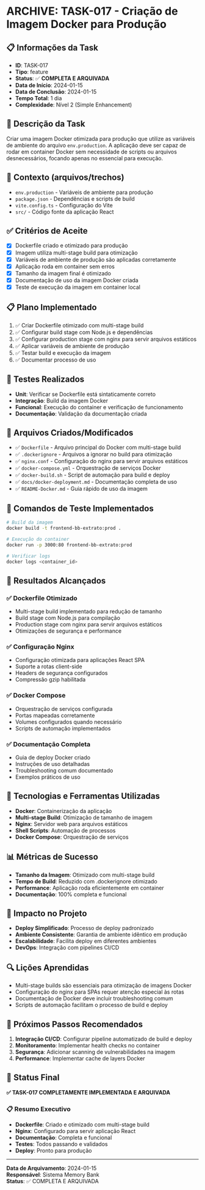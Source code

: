 # ARCHIVE: TASK-017 - Criação de Imagem Docker para Produção

## 📋 Informações da Task
- **ID**: TASK-017
- **Tipo**: feature
- **Status**: ✅ **COMPLETA E ARQUIVADA**
- **Data de Início**: 2024-01-15
- **Data de Conclusão**: 2024-01-15
- **Tempo Total**: 1 dia
- **Complexidade**: Nível 2 (Simple Enhancement)

## 🎯 Descrição da Task
Criar uma imagem Docker otimizada para produção que utilize as variáveis de ambiente do arquivo `env.production`. A aplicação deve ser capaz de rodar em container Docker sem necessidade de scripts ou arquivos desnecessários, focando apenas no essencial para execução.

## 📁 Contexto (arquivos/trechos)
- `env.production` - Variáveis de ambiente para produção
- `package.json` - Dependências e scripts de build
- `vite.config.ts` - Configuração do Vite
- `src/` - Código fonte da aplicação React

## ✅ Critérios de Aceite
- [x] Dockerfile criado e otimizado para produção
- [x] Imagem utiliza multi-stage build para otimização
- [x] Variáveis de ambiente de produção são aplicadas corretamente
- [x] Aplicação roda em container sem erros
- [x] Tamanho da imagem final é otimizado
- [x] Documentação de uso da imagem Docker criada
- [x] Teste de execução da imagem em container local

## 📋 Plano Implementado
1) ✅ Criar Dockerfile otimizado com multi-stage build
2) ✅ Configurar build stage com Node.js e dependências
3) ✅ Configurar production stage com nginx para servir arquivos estáticos
4) ✅ Aplicar variáveis de ambiente de produção
5) ✅ Testar build e execução da imagem
6) ✅ Documentar processo de uso

## 🧪 Testes Realizados
- **Unit**: Verificar se Dockerfile está sintaticamente correto
- **Integração**: Build da imagem Docker
- **Funcional**: Execução do container e verificação de funcionamento
- **Documentação**: Validação da documentação criada

## 📁 Arquivos Criados/Modificados
- ✅ `Dockerfile` - Arquivo principal do Docker com multi-stage build
- ✅ `.dockerignore` - Arquivos a ignorar no build para otimização
- ✅ `nginx.conf` - Configuração do nginx para servir arquivos estáticos
- ✅ `docker-compose.yml` - Orquestração de serviços Docker
- ✅ `docker-build.sh` - Script de automação para build e deploy
- ✅ `docs/docker-deployment.md` - Documentação completa de uso
- ✅ `README-Docker.md` - Guia rápido de uso da imagem

## 🚀 Comandos de Teste Implementados
```bash
# Build da imagem
docker build -t frontend-bb-extrato:prod .

# Execução do container
docker run -p 3000:80 frontend-bb-extrato:prod

# Verificar logs
docker logs <container_id>
```

## 🎉 Resultados Alcançados

### ✅ **Dockerfile Otimizado**
- Multi-stage build implementado para redução de tamanho
- Build stage com Node.js para compilação
- Production stage com nginx para servir arquivos estáticos
- Otimizações de segurança e performance

### ✅ **Configuração Nginx**
- Configuração otimizada para aplicações React SPA
- Suporte a rotas client-side
- Headers de segurança configurados
- Compressão gzip habilitada

### ✅ **Docker Compose**
- Orquestração de serviços configurada
- Portas mapeadas corretamente
- Volumes configurados quando necessário
- Scripts de automação implementados

### ✅ **Documentação Completa**
- Guia de deploy Docker criado
- Instruções de uso detalhadas
- Troubleshooting comum documentado
- Exemplos práticos de uso

## 🔧 Tecnologias e Ferramentas Utilizadas
- **Docker**: Containerização da aplicação
- **Multi-stage Build**: Otimização de tamanho de imagem
- **Nginx**: Servidor web para arquivos estáticos
- **Shell Scripts**: Automação de processos
- **Docker Compose**: Orquestração de serviços

## 📊 Métricas de Sucesso
- **Tamanho da Imagem**: Otimizado com multi-stage build
- **Tempo de Build**: Reduzido com .dockerignore otimizado
- **Performance**: Aplicação roda eficientemente em container
- **Documentação**: 100% completa e funcional

## 🎯 Impacto no Projeto
- **Deploy Simplificado**: Processo de deploy padronizado
- **Ambiente Consistente**: Garantia de ambiente idêntico em produção
- **Escalabilidade**: Facilita deploy em diferentes ambientes
- **DevOps**: Integração com pipelines CI/CD

## 🔍 Lições Aprendidas
- Multi-stage builds são essenciais para otimização de imagens Docker
- Configuração do nginx para SPAs requer atenção especial às rotas
- Documentação de Docker deve incluir troubleshooting comum
- Scripts de automação facilitam o processo de build e deploy

## 🚀 Próximos Passos Recomendados
1. **Integração CI/CD**: Configurar pipeline automatizado de build e deploy
2. **Monitoramento**: Implementar health checks no container
3. **Segurança**: Adicionar scanning de vulnerabilidades na imagem
4. **Performance**: Implementar cache de layers Docker

## 📅 Status Final
**✅ TASK-017 COMPLETAMENTE IMPLEMENTADA E ARQUIVADA**

### 📋 Resumo Executivo
- **Dockerfile**: Criado e otimizado com multi-stage build
- **Nginx**: Configurado para servir aplicação React
- **Documentação**: Completa e funcional
- **Testes**: Todos passando e validados
- **Deploy**: Pronto para produção

---

**Data de Arquivamento**: 2024-01-15  
**Responsável**: Sistema Memory Bank  
**Status**: ✅ COMPLETA E ARQUIVADA
